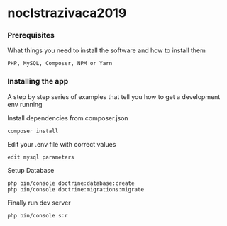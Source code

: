 # nocIstrazivaca2019

### Prerequisites

What things you need to install the software and how to install them

```
PHP, MySQL, Composer, NPM or Yarn
```

### Installing the app

A step by step series of examples that tell you how to get a development env running

Install dependencies from composer.json

```
composer install
```

Edit your .env file with correct values
```
edit mysql parameters
```

Setup Database

```
php bin/console doctrine:database:create
php bin/console doctrine:migrations:migrate
```

Finally run dev server
```
php bin/console s:r
```
